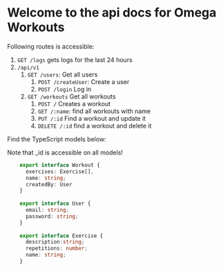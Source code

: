 # Welcome to the api docs for Omega Workouts

Following routes is accessible:

1. `GET /logs` gets logs for the last 24 hours
1. ``/api/v1``
    1. ``GET /users``: Get all users
        1. ``POST /createUser``: Create a user
        1. ``POST /login`` Log in
    1. ``GET /workouts`` Get all workouts
        1. ``POST /`` Creates a workout
        1. ``GET /:name``: find all workouts with name
        1. ``PUT /:id`` Find a workout and update it
        1. ``DELETE /:id`` find a workout and delete it


Find the TypeScript models below: 

Note that _id is accessible on all models!

```typescript
    export interface Workout {
      exercises: Exercise[],
      name: string;
      createdBy: User
    }
    
    export interface User {
      email: string;
      password: string;
    }
    
    export interface Exercise {
      description:string;
      repetitions: number;
      name: string;
    }
```